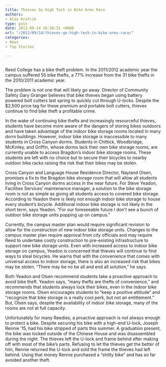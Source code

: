 ```yaml
---
title: Thieves Go High Tech in Bike Arms Race
authors:
- Alex Krafcik
type: post
date: 2012-09-14 16:58:51 +0000
url: "/2012/09/14/thieves-go-high-tech-in-bike-arms-race/"
categories:
- News
- Top Stories

---
```

<a href="http://www.reedquest.org/?attachment_id=1600" rel="attachment wp-att-1600"><img class="alignnone size-full wp-image-1600" title="Cross Canyon Bikes" src="https://i1.wp.com/www.reedquest.org/wp-content/uploads/2012/09/bikeslider.jpg?resize=770%2C430" alt="" data-recalc-dims="1" /></a>

Reed College has a bike theft problem. In the 2011/2012 academic year the campus suffered 55 bike thefts, a 77% increase from the 31 bike thefts in the 2010/2011 academic year.

The problem is not one that will likely go away. Director of Community Safety Gary Granger believes that bike thieves began using battery powered bolt cutters last spring to quickly cut through U-locks. Despite the $2,500 price tag for these premium and portable bolt cutters, thieves continue to find bike theft a profitable crime.

In the wake of continuing bike thefts and increasingly resourceful thieves, students have become more aware of the dangers of storing bikes outdoors and have taken advantage of the indoor bike storage rooms located in many dorm buildings. However, indoor bike storage is inaccessible to many students in Cross Canyon dorms. Students in Chittick, Woodbridge, McKinley, and Griffin, whose dorms lack their own bike storage rooms, are currently unable to access Bragdon’s indoor bike storage rooms. These students are left with no choice but to secure their bicycles to nearby outdoor bike racks raising the risk that their bikes may be stolen.

Cross Canyon and Language House Residence Director, Nayland Olsen, promises a fix to the Bragdon bike storage room that will allow all students living in Cross Canyon dorms access in the near future. For Steve Yeadon, Facilities Services’ maintenance manager, a solution to the bike storage room is not as simple as giving all students access to covered bike storage. According to Yeadon there is likely not enough indoor bike storage to house every student’s bicycle. Additional indoor bike storage is not likely in the short term, says Yeadon. “For our foreseeable future I don’t see a bunch of outdoor bike storage units popping up on campus.&#8221;

Currently, the campus master plan would require significant revision to allow for the construction of new indoor bike storage units. Changes to the campus master plan require approval from city officials and may require Reed to undertake costly construction to pre-existing infrastructure to support new bike storage units. Even with increased access to indoor bike storage on campus, Yeadon is concerned that thieves will continue to find ways to steal bicycles. He warns that with the convenience that comes with universal access to indoor storage, there is also an increased risk that bikes may be stolen. “There may be no be all and end all solution,” he says.

Both Yeadon and Olsen recommend students take a proactive approach to avoid bike theft. Yeadon says, “many thefts are thefts of convenience,” and recommends that students always lock their bikes, even in the indoor bike storage rooms. Olsen encourages students to “keep a positive attitude” and “recognize that bike storage is a really cool perk, but not an entitlement.” But, Olsen says, despite the availability of indoor bike storage, many of the rooms are not at full capacity.

Unfortunately for many Reedies, a proactive approach is not always enough to protect a bike. Despite securing his bike with a high-end U-lock, Joseph Rennie ’15, had his bike stripped of parts this summer. A graduation present, the bike was locked outside of the Chinese House and was disassembled during the night. The thieves left the U-lock and frame behind after making off with most of the bike’s parts. Refusing to let the thieves get the better of him, Rennie returned the U-lock and sold the frame the thieves had left behind. Using that money Rennie purchased a “shitty bike” and has so far avoided another theft.

&nbsp;